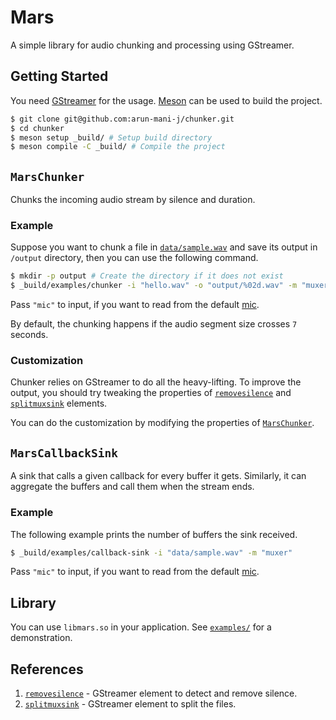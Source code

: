 # Mars

A simple library for audio chunking and processing using GStreamer.

## Getting Started

You need [GStreamer](https://gstreamer.freedesktop.org/documentation/index.html)
for the usage. [Meson](https://mesonbuild.com/) can be used to build the
project.

```sh
$ git clone git@github.com:arun-mani-j/chunker.git
$ cd chunker
$ meson setup _build/ # Setup build directory
$ meson compile -C _build/ # Compile the project
```

## `MarsChunker`

Chunks the incoming audio stream by silence and duration.

### Example

Suppose you want to chunk a file in [`data/sample.wav`](data/sample.wav) and
save its output in `/output` directory, then you can use the following command.

```sh
$ mkdir -p output # Create the directory if it does not exist
$ _build/examples/chunker -i "hello.wav" -o "output/%02d.wav" -m "muxer"
```

Pass `"mic"` to input, if you want to read from the default [mic](https://gstreamer.freedesktop.org/documentation/pulseaudio/pulsesrc.html?gi-language=c).

By default, the chunking happens if the audio segment size crosses `7` seconds.

### Customization

Chunker relies on GStreamer to do all the heavy-lifting. To improve the output,
you should try tweaking the properties of
[`removesilence`](https://gstreamer.freedesktop.org/documentation/removesilence/index.html?gi-language=c)
and
[`splitmuxsink`](https://gstreamer.freedesktop.org/documentation/multifile/splitmuxsink.html?gi-language=c)
elements.

You can do the customization by modifying the properties of
[`MarsChunker`](/src/chunker.c).

## `MarsCallbackSink`

A sink that calls a given callback for every buffer it gets. Similarly, it can
aggregate the buffers and call them when the stream ends.

### Example

The following example prints the number of buffers the sink received.

```sh
$ _build/examples/callback-sink -i "data/sample.wav" -m "muxer"

```

Pass `"mic"` to input, if you want to read from the default [mic](https://gstreamer.freedesktop.org/documentation/pulseaudio/pulsesrc.html?gi-language=c).

## Library

You can use `libmars.so` in your application. See [`examples/`](examples/) for a demonstration.

## References

1. [`removesilence`](https://gstreamer.freedesktop.org/documentation/removesilence/index.html?gi-language=c) - GStreamer element to detect and remove silence.
2. [`splitmuxsink`](https://gstreamer.freedesktop.org/documentation/multifile/splitmuxsink.html?gi-language=c) - GStreamer element to split the files.

